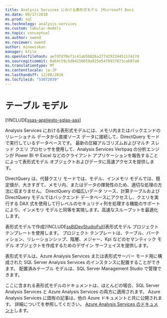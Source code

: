 ```yaml
---
title: Analysis Services における表形式モデル |Microsoft Docs
ms.date: 09/17/2018
ms.prod: sql
ms.technology: analysis-services
ms.custom: tabular-models
ms.topic: conceptual
ms.author: owend
ms.reviewer: owend
author: minewiskan
manager: kfile
ms.openlocfilehash: ae7dfd78e71c41ab5b826a27742923445117417d
ms.sourcegitcommit: 8a64c59c5d84150659a015e54f8937673cab87a0
ms.translationtype: MT
ms.contentlocale: ja-JP
ms.lasthandoff: 12/08/2018
ms.locfileid: "53072039"
---
```

# <a name="tabular-models"></a>テーブル モデル
[!INCLUDE[ssas-appliesto-sqlas-aas](../../includes/ssas-appliesto-sqlas-aas.md)]

  Analysis Services における表形式モデルには、メモリ内またはバックエンドのリレーショナル データから直接ソース データに接続して、DirectQuery モードで実行しているデータベースです。 最新の圧縮アルゴリズムおよびマルチ スレッド クエリ プロセッサを使用して、Analysis Services Vertipaq の分析エンジンが Power BI や Excel などのクライアント アプリケーションを報告することによって表形式モデル オブジェクトおよびデータに高速アクセスを提供します。  
  
 DirectQuery は、代替クエリ モードでは、モデル、インメモリ モデルでは、既定値が、大きすぎて、メモリ内、またはデータの揮発性のため、適切な処理の方法に収まりません。 DirectQuery の幅広いデータ ソース、計算テーブルおよび DirectQuery モデルではバックエンド データベースにアクセスし、クエリを実行する DAX 式を使用して行レベルのセキュリティ列を処理する機能のサポートにより、インメモリ モデルと同等を実現します。高速なスループットを最適化します。
  
 表形式モデルで作成[!INCLUDE[ssBIDevStudioFull](../../includes/ssbidevstudiofull-md.md)]表形式モデル プロジェクト テンプレートを使用します。 プロジェクト テンプレートは、テーブル、パーティション、リレーションシップ、階層、メジャー、Kpi などのセマンティック モデル オブジェクトを作成するためのデザイン サーフェイスを提供します。 
  
 表形式モデルは、Azure Analysis Services または表形式サーバー モード用に構成された SQL Server Analysis Services のインスタンスに配置することができます。 配置済みテーブル モデルは、SQL Server Management Studio で管理できます。 

ここに含まれる表形式モデルのドキュメントは、ほとんどの場合、SQL Server Analysis Services と Azure Analysis Services の両方に適用されます。 Azure Analysis Services に固有の記事は、他の Azure ドキュメントと共に公開されます。 詳細についてを参照してください。 [Azure Analysis Services のドキュメント](https://docs.microsoft.com/azure/analysis-services/)します。
  

